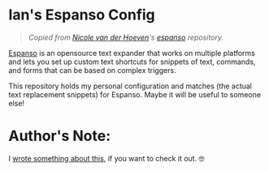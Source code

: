 # Ian's Espanso Config

> *Copied from [Nicole van der Hoeven](https://github.com/nicolevanderhoeven)'s [espanso](https://github.com/nicolevanderhoeven/espanso) repository.*

[Espanso](https://espanso.org) is an opensource text expander that works on multiple platforms and lets you set up custom text shortcuts for snippets of text, commands, and forms that can be based on complex triggers.

This repository holds my personal configuration and matches (the actual text replacement snippets) for Espanso. Maybe it will be useful to someone else!

# Author's Note: 

I [wrote something about this](https://theianaquino.github.io/public-journal/_dailies/2024-05-04#2024-05-04--115541-pm), if you want to check it out. 🤓
